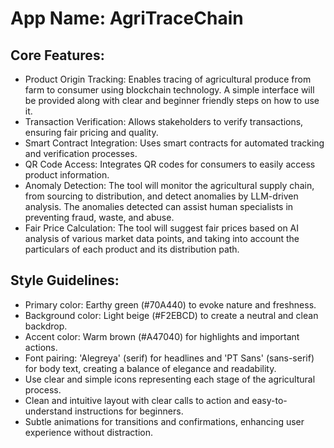 # **App Name**: AgriTraceChain

## Core Features:

- Product Origin Tracking: Enables tracing of agricultural produce from farm to consumer using blockchain technology. A simple interface will be provided along with clear and beginner friendly steps on how to use it.
- Transaction Verification: Allows stakeholders to verify transactions, ensuring fair pricing and quality.
- Smart Contract Integration: Uses smart contracts for automated tracking and verification processes.
- QR Code Access: Integrates QR codes for consumers to easily access product information.
- Anomaly Detection: The tool will monitor the agricultural supply chain, from sourcing to distribution, and detect anomalies by LLM-driven analysis. The anomalies detected can assist human specialists in preventing fraud, waste, and abuse.
- Fair Price Calculation: The tool will suggest fair prices based on AI analysis of various market data points, and taking into account the particulars of each product and its distribution path.

## Style Guidelines:

- Primary color: Earthy green (#70A440) to evoke nature and freshness.
- Background color: Light beige (#F2EBCD) to create a neutral and clean backdrop.
- Accent color: Warm brown (#A47040) for highlights and important actions.
- Font pairing: 'Alegreya' (serif) for headlines and 'PT Sans' (sans-serif) for body text, creating a balance of elegance and readability.
- Use clear and simple icons representing each stage of the agricultural process.
- Clean and intuitive layout with clear calls to action and easy-to-understand instructions for beginners.
- Subtle animations for transitions and confirmations, enhancing user experience without distraction.